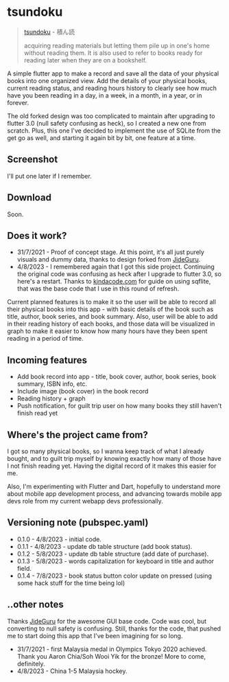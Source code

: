 # tsundoku

> [tsundoku](https://en.wikipedia.org/wiki/Tsundoku) - 積ん読
>
> acquiring reading materials but letting them pile up in one's home without reading them. It is also used to refer to books ready for reading later when they are on a bookshelf.

A simple flutter app to make a record and save all the data of your physical books into one organized view. Add the details of your physical books, current reading status, and reading hours history to clearly see how much have you been reading in a day, in a week, in a month, in a year, or in forever.

The old forked design was too complicated to maintain after upgrading to flutter 3.0 (null safety confusing as heck), so I created a new one from scratch. Plus, this one I've decided to implement the use of SQLite from the get go as well, and starting it again bit by bit, one feature at a time.

## Screenshot
I'll put one later if I remember.

## Download
Soon.

## Does it work?
- 31/7/2021 - Proof of concept stage. At this point, it's all just purely visuals and dummy data, thanks to design forked from [JideGuru](https://github.com/JideGuru).
- 4/8/2023 - I remembered again that I got this side project. Continuing the original code was confusing as heck after I upgrade to flutter 3.0, so here's a restart. Thanks to [kindacode.com](https://www.kindacode.com/article/flutter-sqlite/) for guide on using sqflite, that was the base code that I use in this round of refresh.

Current planned features is to make it so the user will be able to record all their physical books into this app - with basic details of the book such as title, author, book series, and book summary. Also, user will be able to add in their reading history of each books, and those data will be visualized in graph to make it easier to know how many hours have they been spent reading in a period of time.

## Incoming features
- Add book record into app - title, book cover, author, book series, book summary, ISBN info, etc.
- Include image (book cover) in the book record
- Reading history + graph
- Push notification, for guilt trip user on how many books they still haven't finish read yet

## Where's the project came from?
I got so many physical books, so I wanna keep track of what I already bought, and to guilt trip myself by knowing exactly how many of those have I not finish reading yet. Having the digital record of it makes this easier for me. 

Also, I'm experimenting with Flutter and Dart, hopefully to understand more about mobile app development process, and advancing towards mobile app devs role from my current webapp devs professionally. 

## Versioning note (pubspec.yaml)
- 0.1.0 - 4/8/2023 - initial code.
- 0.1.1 - 4/8/2023 - update db table structure (add book status).
- 0.1.2 - 5/8/2023 - update db table structure (add date of purchase).
- 0.1.3 - 5/8/2023 - words capitalization for keyboard in title and author field.
- 0.1.4 - 7/8/2023 - book status button color update on pressed (using some hack stuff for the time being lol)

## ..other notes
Thanks [JideGuru](https://github.com/JideGuru) for the awesome GUI base code. Code was cool, but converting to null safety is confusing. Still, thanks for the code, that pushed me to start doing this app that I've been imagining for so long.

- 31/7/2021 - first Malaysia medal in Olympics Tokyo 2020 achieved. Thank you Aaron Chia/Soh Wooi Yik for the bronze! More to come, definitely.
- 4/8/2023 - China 1-5 Malaysia hockey.